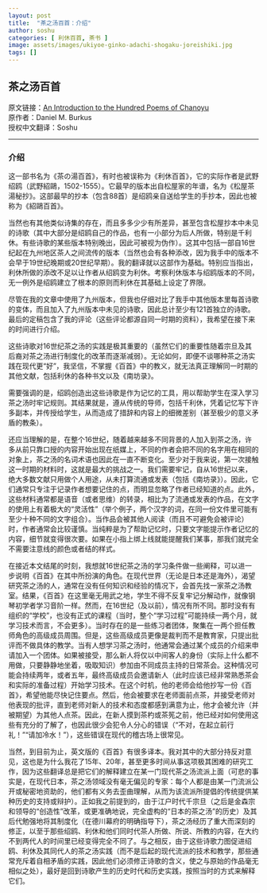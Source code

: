 ```yaml
---
layout: post
title:  "茶之汤百首：介绍"
author: soshu
categories: [ 利休百首, 茶书 ]
image: assets/images/ukiyoe-ginko-adachi-shogaku-joreishiki.jpg
tags: []
---
```


## 茶之汤百首

原文链接：[An Introduction to the Hundred Poems of Chanoyu](https://chanoyu-to-wa.tumblr.com/post/21256830327/an-introduction-to-the-hundred-poems-of-chanoyu)  
原作者：Daniel M. Burkus  
授权中文翻译：Soshu

----

### 介绍

这一部书名为《茶の湯百首》，有时也被误称为《利休百首》，它的实际作者是武野绍鸥（武野紹鷗，1502-1555）。它最早的版本出自松屋家的年谱，名为《松屋茶湯秘抄》。这部最早的抄本（包含88首）是绍鸥亲自送给学生的手抄本，因此也被称为《紹鷗百首》。

当然也有其他类似诗集的存在，而且多多少少有所差异，甚至包含松屋抄本中未见的诗歌（其中大部分是绍鸥自己的作品，也有一小部分为后人所做，特别是千利休。有些诗歌的某些版本特别晚出，因此可被视为伪作）。这其中包括一部自16世纪起在九州地区茶人之间流传的版本（当然也会有各种添改，因为我手中的版本不会早于19世纪晚期或20世纪早期）。我的翻译就以这部作为基础。特别应当指出，利休所做的添改不足以让作者从绍鸥变为利休。考察利休版本与绍鸥版本的不同，无一例外是绍鸥建立了根本的原则而利休在其基础上设定了界限。

尽管在我的文章中使用了九州版本，但我也仔细对比了我手中其他版本里每首诗歌的变体，而且加入了九州版本中未见的诗歌，因此总计至少有121首独立的诗歌。最后的定稿包含了我的评论（这些评论都源自同一时期的资料），我希望在接下来的时间进行介绍。

这些诗歌对16世纪茶之汤的实践是极其重要的（虽然它们的重要性随着宗旦及其后裔对茶之汤进行制度化的改革而逐渐减弱）。无论如何，即便不谈哪种茶之汤实践在现代更“好”，我坚信，不掌握《百首》中的教义，就无法真正理解同一时期的其他文献，包括利休的各种书文以及《南坊录》。

需要强调的是，绍鸥创造出这些诗歌是作为记忆的工具，用以帮助学生在深入学习茶之汤时牢记规则。其结果就是，遵从传统的导师，包括千利休，凭着记忆写下许多副本，并传授给学生，从而造成了措辞和内容上的细微差别（甚至极少的意义矛盾的教条）。

还应当理解的是，在整个16世纪，随着越来越多不同背景的人加入到茶之汤，许多从前只靠口授的内容开始出现在纸媒上，不同的作者会把不同的名字用在相同的对象上，茶之汤的名词术语也因此在一直不断变化。至少对于我来说，第一次接触这一时期的材料时，这就是最大的挑战之一。我们需要牢记，自从16世纪以来，绝大多数文献只用做个人用途，从未打算流通或发表（包括《南坊录》）。因此，它们通常只专注于记录作者想要记住的点，而明显忽略了作者已经知道的点。此外，这些材料通常都是语音（或者思维）的转录，相比为了流通或发表的作品，在文字的使用上有着极大的“灵活性”（举个例子，两个汉字的词，在同一份文件里可能有至少十种不同的文字组合）。当作品会被其他人阅读（而且不可避免会被评论）时，作者通常会比较谨慎。当纯粹是为了帮助记忆时，只要文字能提示作者记忆的内容，细节就变得很次要。如果在小指上绑上线就能提醒我们某事，那我们就完全不需要注意线的颜色或者结的样式。

在接近本文结尾的时刻，我想就16世纪茶之汤的学习条件做一些阐释，可以进一步说明《百首》在其中所扮演的角色。在现代世界（无论是日本还是海外），渴望研究茶之汤的人，通常在没有任何知识和经验的情况下，会首先找一家茶之汤教室。结果，《百首》在这里毫无用武之地，学生不得不反复牢记分解动作，就像钢琴初学者学习音阶一样。然而，在16世纪（及以前），情况有所不同。那时没有有组织的“学校”，也没有正式的课程（当时，整个“学习过程”可能持续一两个月，就学习技术而言，不会更多）。当时存在的是一些练习者团体，聚集在一两个担任教师角色的高级成员周围。但是，这些高级成员更像是裁判而不是教育家，只提出批评而不做具体的教学。当有人想学习茶之汤时，他通常会通过某个成员的介绍来申请加入一个团体。如果被接受，那么新人将仅以中间客人的身份（实际上什么都不用做，只要静静地坐着，吸取知识）参加由不同成员主持的日常茶会。这种情况可能会持续两年，或者五年，最终高级成员会邀请新人（此时应该已经非常熟悉茶会和实际的准备过程）开始学习技术。在这个时机，他的老师会给他抄写一份《百首》，希望他能尽快记住要点。然后，他会被要求在老师面前点茶，并接受老师对他表现的批评，直到老师对新人的技术和态度都感到满意为止，他才会被允许（并被期望）为其他人点茶。因此，在新人摸到茶杓或茶筅之前，他已经对如何使用这些有充分的了解了，也因此很少会犯令人分心的错误（“不对，在起立前行礼！”“请加冷水！”），这些错误在现代的稽古场上很常见。

当然，到目前为止，英文版的《百首》有很多译本。我对其中的大部分持反对意见，这也是为什么我花了15年、20年，甚至更多时间从事这项极其困难的研究工作，因为这些翻译总是把它们的解释建立在某一门现代茶之汤流派上面（可悲的事实是，在现代日本，茶之汤领域没有毫无偏见的专家：每个人都是由某一门流派公开或秘密地资助的，他们都有义务去歪曲理解，从而为该流派所提倡的传统提供某种历史的支持或辩护）。正如我之前提到的，由于江户时代千宗旦（之后是金森宗和领导的“创造性”改革，或更准确地说，完全虚构的“日本的茶之汤”的历史）及其后代勉强地将其制度化（在德川幕府的明确指导下），茶之汤经历了重大而深刻的修正，以至于那些绍鸥、利休和他们同时代茶人所做、所说、所教的内容，在大约不到两代人的时间里已经变得完全不同了。与之相反，由于这些诗歌力图促进绍鸥、利休及其同代人的茶之汤实践（而不是后起的现代流派的技术和教学，那些通常充斥着自相矛盾的实践，因此他们必须修正诗歌的含义，使之与原始的作品毫无相似之处），最好是回到诗歌产生的历史时代和历史实践，按照当时的方式来解释它们。
